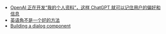 - [OpenAI 正在开发“我的个人资料”，这样 ChatGPT 就可以记住用户的偏好和信息](https://twitter.com/wongmjane/status/1656384528511008768)
- [英语角不是一个好的方法](https://codechina.org/2022/06/english-corner/)
- [Building a dialog component](https://web.dev/building-a-dialog-component/)